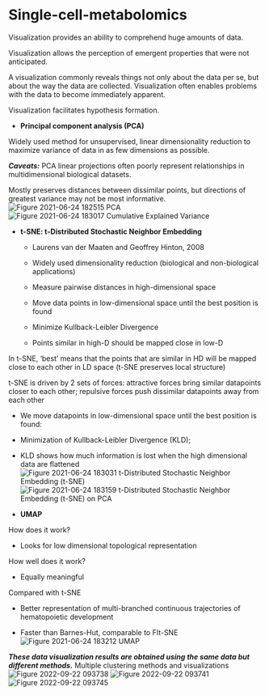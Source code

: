 # Single-cell-metabolomics
Visualization provides an ability to comprehend huge amounts of data.

Visualization allows the perception of emergent properties that were not anticipated.

A visualization commonly reveals things not only about the data per se, but about the way the data are collected. Visualization often enables problems with the data to become immediately apparent.

Visualization facilitates hypothesis formation.




* **Principal component analysis (PCA)**

Widely used method for unsupervised, linear dimensionality reduction to maximize variance of data in as few dimensions as possible.

 **_Caveats:_**
PCA linear projections often poorly represent relationships in multidimensional biological datasets.

Mostly preserves distances between dissimilar points, but directions of greatest variance may not be most informative.
![Figure 2021-06-24 182515 PCA](https://user-images.githubusercontent.com/86154919/123248468-8d372700-d51a-11eb-81cf-395614d3000b.png)
![Figure 2021-06-24 183017 Cumulative Explained Variance](https://user-images.githubusercontent.com/86154919/123248485-91634480-d51a-11eb-9cbf-4f453305ce96.png)





* **t-SNE: t-Distributed Stochastic Neighbor Embedding**

  * Laurens van der Maaten and Geoffrey Hinton, 2008

  * Widely used dimensionality reduction (biological and non-biological applications)

  * Measure pairwise distances in high-dimensional space

  * Move data points in low-dimensional space until the best position is found

  * Minimize Kullback-Leibler Divergence 

  * Points similar in high-D should be mapped close in low-D

In t-SNE, ‘best’ means that the points that are similar in HD will be mapped close to each other in LD space (t-SNE preserves local structure)

t-SNE is driven by 2 sets of forces: attractive forces bring similar datapoints closer to each other; repulsive forces push dissimilar datapoints away from each other

  * We move datapoints in low-dimensional space until the best position is found:

  * Minimization of Kullback-Leibler Divergence (KLD);

  * KLD shows how much information is lost when the high dimensional data are flattened
![Figure 2021-06-24 183031 t-Distributed Stochastic Neighbor Embedding (t-SNE)](https://user-images.githubusercontent.com/86154919/123248510-988a5280-d51a-11eb-91a5-e58a93f2d0f1.png)
![Figure 2021-06-24 183159 t-Distributed Stochastic Neighbor Embedding (t-SNE) on PCA](https://user-images.githubusercontent.com/86154919/123248523-9c1dd980-d51a-11eb-960b-d62770dae8b6.png)





* **UMAP**

How does it work?

  * Looks for low dimensional topological representation

How well does it work?

  * Equally meaningful

Compared with t-SNE

  * Better representation of multi-branched continuous trajectories of hematopoietic development

  * Faster than Barnes-Hut, comparable to FIt-SNE
 ![Figure 2021-06-24 183212 UMAP](https://user-images.githubusercontent.com/86154919/123248551-a213ba80-d51a-11eb-9ea8-67332373fc6c.png)

_**These data visualization results are obtained using the same data but different methods.**_
Multiple clustering methods and visualizations
![Figure 2022-09-22 093738](https://user-images.githubusercontent.com/86154919/191640069-055a19b1-92f2-48a2-a815-3ac402d72077.png)
![Figure 2022-09-22 093741](https://user-images.githubusercontent.com/86154919/191640083-e38f6550-4825-494a-b1c0-96a2868a2df0.png)
![Figure 2022-09-22 093745](https://user-images.githubusercontent.com/86154919/191640115-6d9b79e3-495b-4cb9-9a6e-3fb816bcfb3c.png)
